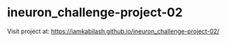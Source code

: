 # ineuron_challenge-project-02

Visit project at: https://iamkabilash.github.io/ineuron_challenge-project-02/
